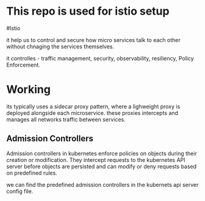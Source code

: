 # This repo is used for istio setup

#Istio

it help us to control and secure how micro services talk to each other without chnaging the services themselves.

it controlles - traffic management, security, observability, resiliency, Policy Enforcement.

# Working

its typically uses a sidecar proxy pattern, where a lighweight proxy is deployed alongside each microservice. these proxies intercepts and manages all networks traffic between services.

## Admission Controllers

Admission controllers in kubernetes enforce policies on objects during their creation or modification. They intercept requests to the kubernetes API server before objects are persisted and can modify or deny requests based on predefined rules.

we can find the predefined admission controllers in the kubernets api server config file.

